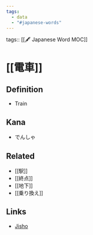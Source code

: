 ```yaml
---
tags:
  - data
  - "#japanese-words"
---
```

tags:: [[🖋️ Japanese Word MOC]]

# [[電車]]


## Definition
- Train

## Kana
- でんしゃ

## Related
- [[駅]]
- [[終点]]
- [[地下]]
- [[乗り換え]]

## Links
- [Jisho](https://jisho.org/word/%E9%9B%BB%E8%BB%8A)